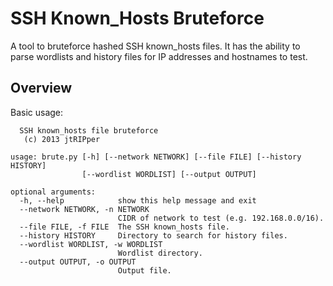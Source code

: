 # SSH Known_Hosts Bruteforce

A tool to bruteforce hashed SSH known_hosts files. It has the ability to parse wordlists and history files for IP addresses and hostnames to test.

## Overview

Basic usage:

```
  SSH known_hosts file bruteforce
   (c) 2013 jtRIPper

usage: brute.py [-h] [--network NETWORK] [--file FILE] [--history HISTORY]
                [--wordlist WORDLIST] [--output OUTPUT]

optional arguments:
  -h, --help            show this help message and exit
  --network NETWORK, -n NETWORK
                        CIDR of network to test (e.g. 192.168.0.0/16).
  --file FILE, -f FILE  The SSH known_hosts file.
  --history HISTORY     Directory to search for history files.
  --wordlist WORDLIST, -w WORDLIST
                        Wordlist directory.
  --output OUTPUT, -o OUTPUT
                        Output file.
```


